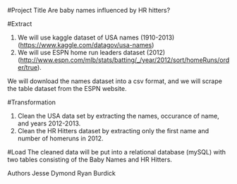 #Project Title
Are baby names influenced by HR hitters?

#Extract
1. We will use kaggle dataset of USA names (1910-2013)(https://www.kaggle.com/datagov/usa-names)
2. We will use ESPN home run leaders dataset (2012) (http://www.espn.com/mlb/stats/batting/_/year/2012/sort/homeRuns/order/true).

We will download the names dataset into a csv format, and we will scrape the table dataset from the ESPN website.

#Transformation
1. Clean the USA data set by extracting the names, occurance of name, and years 2012-2013. 
2. Clean the HR Hitters dataset by extracting only the first name and number of homeruns in 2012.

#Load 
The cleaned data will be put into a relational database (mySQL) with two tables consisting of the Baby Names and HR Hitters.

Authors
Jesse Dymond
Ryan Burdick
